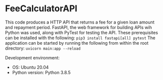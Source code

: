 # FeeCalculatorAPI

This code produces a HTTP API that returns a fee for a given loan amount and repayment period. FastAPI, the web framework for building APIs wih Python was used, along with PyTest for testing the API. These prerequisites can be installed with the following: 
`pip3 install fastapi[all] pytest` 
The application can be started by running the following from within the root directory: 
`uvicorn main:app --reload` 

Development environment: 
 - OS: Ubuntu 20.04 
 - Python version: Python 3.8.5 
